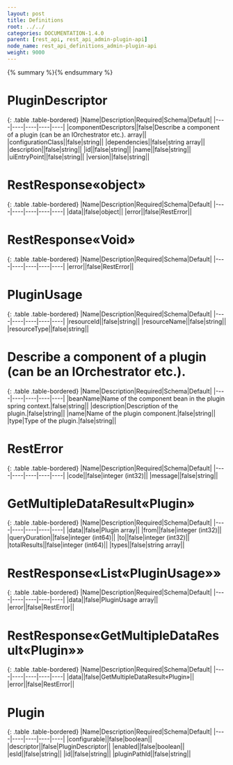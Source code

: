 ```yaml
---
layout: post
title: Definitions
root: ../../
categories: DOCUMENTATION-1.4.0
parent: [rest_api, rest_api_admin-plugin-api]
node_name: rest_api_definitions_admin-plugin-api
weight: 9000
---
```


{% summary %}{% endsummary %}

# PluginDescriptor


{: .table .table-bordered}
|Name|Description|Required|Schema|Default|
|----|----|----|----|----|
|componentDescriptors||false|Describe a component of a plugin (can be an IOrchestrator etc.). array||
|configurationClass||false|string||
|dependencies||false|string array||
|description||false|string||
|id||false|string||
|name||false|string||
|uiEntryPoint||false|string||
|version||false|string||


# RestResponse«object»


{: .table .table-bordered}
|Name|Description|Required|Schema|Default|
|----|----|----|----|----|
|data||false|object||
|error||false|RestError||


# RestResponse«Void»


{: .table .table-bordered}
|Name|Description|Required|Schema|Default|
|----|----|----|----|----|
|error||false|RestError||


# PluginUsage


{: .table .table-bordered}
|Name|Description|Required|Schema|Default|
|----|----|----|----|----|
|resourceId||false|string||
|resourceName||false|string||
|resourceType||false|string||


# Describe a component of a plugin (can be an IOrchestrator etc.).


{: .table .table-bordered}
|Name|Description|Required|Schema|Default|
|----|----|----|----|----|
|beanName|Name of the component bean in the plugin spring context.|false|string||
|description|Description of the plugin.|false|string||
|name|Name of the plugin component.|false|string||
|type|Type of the plugin.|false|string||


# RestError


{: .table .table-bordered}
|Name|Description|Required|Schema|Default|
|----|----|----|----|----|
|code||false|integer (int32)||
|message||false|string||


# GetMultipleDataResult«Plugin»


{: .table .table-bordered}
|Name|Description|Required|Schema|Default|
|----|----|----|----|----|
|data||false|Plugin array||
|from||false|integer (int32)||
|queryDuration||false|integer (int64)||
|to||false|integer (int32)||
|totalResults||false|integer (int64)||
|types||false|string array||


# RestResponse«List«PluginUsage»»


{: .table .table-bordered}
|Name|Description|Required|Schema|Default|
|----|----|----|----|----|
|data||false|PluginUsage array||
|error||false|RestError||


# RestResponse«GetMultipleDataResult«Plugin»»


{: .table .table-bordered}
|Name|Description|Required|Schema|Default|
|----|----|----|----|----|
|data||false|GetMultipleDataResult«Plugin»||
|error||false|RestError||


# Plugin


{: .table .table-bordered}
|Name|Description|Required|Schema|Default|
|----|----|----|----|----|
|configurable||false|boolean||
|descriptor||false|PluginDescriptor||
|enabled||false|boolean||
|esId||false|string||
|id||false|string||
|pluginPathId||false|string||


